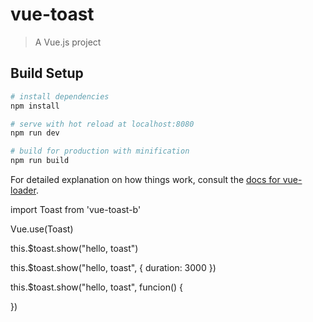 # vue-toast

> A Vue.js project

## Build Setup

``` bash
# install dependencies
npm install

# serve with hot reload at localhost:8080
npm run dev

# build for production with minification
npm run build
```

For detailed explanation on how things work, consult the [docs for vue-loader](http://vuejs.github.io/vue-loader).

import Toast from 'vue-toast-b'

Vue.use(Toast)

this.$toast.show("hello, toast")

this.$toast.show("hello, toast", {
    duration: 3000
}) 

this.$toast.show("hello, toast", funcion() {

})